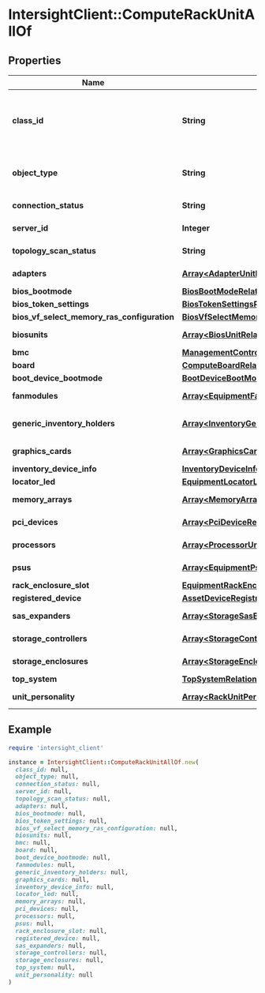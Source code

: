 # IntersightClient::ComputeRackUnitAllOf

## Properties

| Name | Type | Description | Notes |
| ---- | ---- | ----------- | ----- |
| **class_id** | **String** | The fully-qualified name of the instantiated, concrete type. This property is used as a discriminator to identify the type of the payload when marshaling and unmarshaling data. | [default to &#39;compute.RackUnit&#39;] |
| **object_type** | **String** | The fully-qualified name of the instantiated, concrete type. The value should be the same as the &#39;ClassId&#39; property. | [default to &#39;compute.RackUnit&#39;] |
| **connection_status** | **String** | Connectivity Status of RackUnit to Switch - A or B or AB. | [optional][readonly] |
| **server_id** | **Integer** | RackUnit ID that uniquely identifies the server. | [optional][readonly] |
| **topology_scan_status** | **String** | To maintain the Topology workflow run status. | [optional] |
| **adapters** | [**Array&lt;AdapterUnitRelationship&gt;**](AdapterUnitRelationship.md) | An array of relationships to adapterUnit resources. | [optional][readonly] |
| **bios_bootmode** | [**BiosBootModeRelationship**](BiosBootModeRelationship.md) |  | [optional] |
| **bios_token_settings** | [**BiosTokenSettingsRelationship**](BiosTokenSettingsRelationship.md) |  | [optional] |
| **bios_vf_select_memory_ras_configuration** | [**BiosVfSelectMemoryRasConfigurationRelationship**](BiosVfSelectMemoryRasConfigurationRelationship.md) |  | [optional] |
| **biosunits** | [**Array&lt;BiosUnitRelationship&gt;**](BiosUnitRelationship.md) | An array of relationships to biosUnit resources. | [optional][readonly] |
| **bmc** | [**ManagementControllerRelationship**](ManagementControllerRelationship.md) |  | [optional] |
| **board** | [**ComputeBoardRelationship**](ComputeBoardRelationship.md) |  | [optional] |
| **boot_device_bootmode** | [**BootDeviceBootModeRelationship**](BootDeviceBootModeRelationship.md) |  | [optional] |
| **fanmodules** | [**Array&lt;EquipmentFanModuleRelationship&gt;**](EquipmentFanModuleRelationship.md) | An array of relationships to equipmentFanModule resources. | [optional][readonly] |
| **generic_inventory_holders** | [**Array&lt;InventoryGenericInventoryHolderRelationship&gt;**](InventoryGenericInventoryHolderRelationship.md) | An array of relationships to inventoryGenericInventoryHolder resources. | [optional][readonly] |
| **graphics_cards** | [**Array&lt;GraphicsCardRelationship&gt;**](GraphicsCardRelationship.md) | An array of relationships to graphicsCard resources. | [optional] |
| **inventory_device_info** | [**InventoryDeviceInfoRelationship**](InventoryDeviceInfoRelationship.md) |  | [optional] |
| **locator_led** | [**EquipmentLocatorLedRelationship**](EquipmentLocatorLedRelationship.md) |  | [optional] |
| **memory_arrays** | [**Array&lt;MemoryArrayRelationship&gt;**](MemoryArrayRelationship.md) | An array of relationships to memoryArray resources. | [optional] |
| **pci_devices** | [**Array&lt;PciDeviceRelationship&gt;**](PciDeviceRelationship.md) | An array of relationships to pciDevice resources. | [optional][readonly] |
| **processors** | [**Array&lt;ProcessorUnitRelationship&gt;**](ProcessorUnitRelationship.md) | An array of relationships to processorUnit resources. | [optional] |
| **psus** | [**Array&lt;EquipmentPsuRelationship&gt;**](EquipmentPsuRelationship.md) | An array of relationships to equipmentPsu resources. | [optional][readonly] |
| **rack_enclosure_slot** | [**EquipmentRackEnclosureSlotRelationship**](EquipmentRackEnclosureSlotRelationship.md) |  | [optional] |
| **registered_device** | [**AssetDeviceRegistrationRelationship**](AssetDeviceRegistrationRelationship.md) |  | [optional] |
| **sas_expanders** | [**Array&lt;StorageSasExpanderRelationship&gt;**](StorageSasExpanderRelationship.md) | An array of relationships to storageSasExpander resources. | [optional] |
| **storage_controllers** | [**Array&lt;StorageControllerRelationship&gt;**](StorageControllerRelationship.md) | An array of relationships to storageController resources. | [optional] |
| **storage_enclosures** | [**Array&lt;StorageEnclosureRelationship&gt;**](StorageEnclosureRelationship.md) | An array of relationships to storageEnclosure resources. | [optional][readonly] |
| **top_system** | [**TopSystemRelationship**](TopSystemRelationship.md) |  | [optional] |
| **unit_personality** | [**Array&lt;RackUnitPersonalityRelationship&gt;**](RackUnitPersonalityRelationship.md) | An array of relationships to rackUnitPersonality resources. | [optional][readonly] |

## Example

```ruby
require 'intersight_client'

instance = IntersightClient::ComputeRackUnitAllOf.new(
  class_id: null,
  object_type: null,
  connection_status: null,
  server_id: null,
  topology_scan_status: null,
  adapters: null,
  bios_bootmode: null,
  bios_token_settings: null,
  bios_vf_select_memory_ras_configuration: null,
  biosunits: null,
  bmc: null,
  board: null,
  boot_device_bootmode: null,
  fanmodules: null,
  generic_inventory_holders: null,
  graphics_cards: null,
  inventory_device_info: null,
  locator_led: null,
  memory_arrays: null,
  pci_devices: null,
  processors: null,
  psus: null,
  rack_enclosure_slot: null,
  registered_device: null,
  sas_expanders: null,
  storage_controllers: null,
  storage_enclosures: null,
  top_system: null,
  unit_personality: null
)
```

